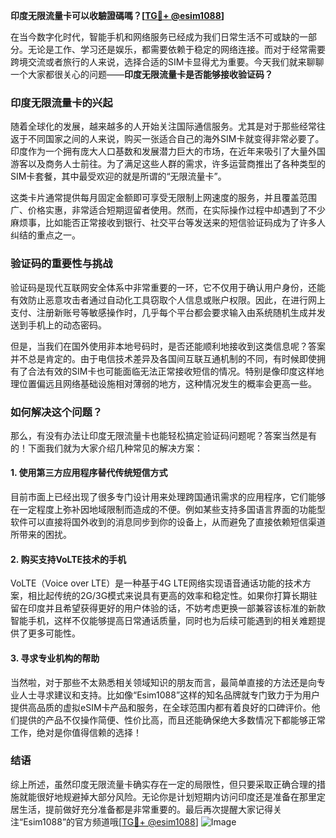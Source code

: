 **印度无限流量卡可以收驗證碼嗎？[[TG💪+ @esim1088](https://t.me/s/esim1088)]**

在当今数字化时代，智能手机和网络服务已经成为我们日常生活不可或缺的一部分。无论是工作、学习还是娱乐，都需要依赖于稳定的网络连接。而对于经常需要跨境交流或者旅行的人来说，选择合适的SIM卡显得尤为重要。今天我们就来聊聊一个大家都很关心的问题——**印度无限流量卡是否能够接收验证码？**

### 印度无限流量卡的兴起

随着全球化的发展，越来越多的人开始关注国际通信服务。尤其是对于那些经常往返于不同国家之间的人来说，购买一张适合自己的海外SIM卡就变得非常必要了。印度作为一个拥有庞大人口基数和发展潜力巨大的市场，在近年来吸引了大量外国游客以及商务人士前往。为了满足这些人群的需求，许多运营商推出了各种类型的SIM卡套餐，其中最受欢迎的就是所谓的“无限流量卡”。

这类卡片通常提供每月固定金额即可享受无限制上网速度的服务，并且覆盖范围广、价格实惠，非常适合短期逗留者使用。然而，在实际操作过程中却遇到了不少麻烦事，比如能否正常接收到银行、社交平台等发送来的短信验证码成为了许多人纠结的重点之一。

### 验证码的重要性与挑战

验证码是现代互联网安全体系中非常重要的一环，它不仅用于确认用户身份，还能有效防止恶意攻击者通过自动化工具窃取个人信息或账户权限。因此，在进行网上支付、注册新账号等敏感操作时，几乎每个平台都会要求输入由系统随机生成并发送到手机上的动态密码。

但是，当我们在国外使用非本地号码时，是否还能顺利地接收到这类信息呢？答案并不总是肯定的。由于电信技术差异及各国间互联互通机制的不同，有时候即使拥有了合法有效的SIM卡也可能面临无法正常接收短信的情况。特别是像印度这样地理位置偏远且网络基础设施相对薄弱的地方，这种情况发生的概率会更高一些。

### 如何解决这个问题？

那么，有没有办法让印度无限流量卡也能轻松搞定验证码问题呢？答案当然是有的！下面我们就为大家介绍几种常见的解决方案：

#### 1. 使用第三方应用程序替代传统短信方式
目前市面上已经出现了很多专门设计用来处理跨国通讯需求的应用程序，它们能够在一定程度上弥补因地域限制而造成的不便。例如某些支持多国语言界面的功能型软件可以直接将国外收到的消息同步到你的设备上，从而避免了直接依赖短信渠道所带来的困扰。

#### 2. 购买支持VoLTE技术的手机
VoLTE（Voice over LTE）是一种基于4G LTE网络实现语音通话功能的技术方案，相比起传统的2G/3G模式来说具有更高的效率和稳定性。如果你打算长期驻留在印度并且希望获得更好的用户体验的话，不妨考虑更换一部兼容该标准的新款智能手机，这样不仅能够提高日常通话质量，同时也为后续可能遇到的相关难题提供了更多可能性。

#### 3. 寻求专业机构的帮助
当然啦，对于那些不太熟悉相关领域知识的朋友而言，最简单直接的方法还是向专业人士寻求建议和支持。比如像“Esim1088”这样的知名品牌就专门致力于为用户提供高品质的虚拟eSIM卡产品和服务，在全球范围内都有着良好的口碑评价。他们提供的产品不仅操作简便、性价比高，而且还能确保绝大多数情况下都能够正常工作，绝对是你值得信赖的选择！

### 结语

综上所述，虽然印度无限流量卡确实存在一定的局限性，但只要采取正确合理的措施就能很好地规避掉大部分风险。无论你是计划短期内访问印度还是准备在那里定居生活，提前做好充分准备都是非常重要的。最后再次提醒大家记得关注“Esim1088”的官方频道哦[[TG💪+ @esim1088](https://t.me/s/esim1088)] ![Image](https://i.postimg.cc/4NQfJmqS/Snipaste-2025-05-13-00-14-12.png)